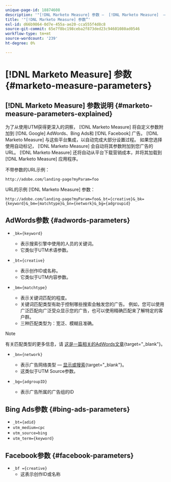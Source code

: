 ```yaml
---
unique-page-id: 18874608
description: '"[!DNL Marketo Measure] 参数 —  [!DNL Marketo Measure]  — 产品文档”'
title: '"[!DNL Marketo Measure] 参数”'
exl-id: d66b9864-0d7e-455a-ae20-cca555f4d8c8
source-git-commit: 65e7f8bc198ceba2f873ded23c94601080ad0546
workflow-type: tm+mt
source-wordcount: '239'
ht-degree: 0%

---
```


# [!DNL Marketo Measure] 参数 {#marketo-measure-parameters}

## [!DNL Marketo Measure] 参数说明 {#marketo-measure-parameters-explained}

为了从使用UTM获得更深入的洞察， [!DNL Marketo Measure] 将自定义参数附加到 [!DNL Google] AdWords、Bing Ads和 [!DNL Facebook] 广告。 [!DNL Marketo Measure] 与这些平台集成，以自动完成大部分设置过程。 如果您选择使用自动标记， [!DNL Marketo Measure] 会自动将其参数附加到您广告的URL。 [!DNL Marketo Measure] 还将自动从平台下载营销成本，并将其加载到 [!DNL Marketo Measure] 应用程序。

不带参数的URL示例：

`http://adobe.com/landing-page?myParam=foo`

URL的示例 [!DNL Marketo Measure] 参数：

`http://adobe.com/landing-page?myParam=foo&_bt={creative}&_bk={keyword}&_bm={matchtype}&_bn={network}&_bg={adgroupid}`

## AdWords参数 {#adwords-parameters}

* `_bk={keyword}`
   * 表示搜索引擎中使用的人员的关键词。
   * 它类似于UTM术语参数。

* `_bt={creative}`
   * 表示创作ID或名称。
   * 它类似于UTM内容参数。

* `_bm={matchtype}`
   * 表示关键词匹配的程度。
   * 关键词匹配类型有助于控制哪些搜索会触发您的广告。 例如，您可以使用广泛匹配向广泛受众显示您的广告，也可以使用精确匹配来了解特定的客户群。
   * 三种匹配类型为：宽泛、模糊且准确。

>[!NOTE]
>
>有关匹配类型的更多信息，请 [这是一篇相关的AdWords文章](https://support.google.com/adwords/answer/2497836?hl=en){target=&quot;_blank&quot;}。

* `_bn={network}`
   * 表示广告网络类型 —  [显示或搜索](https://support.google.com/adwords/answer/1752334?hl=en){target=&quot;_blank&quot;}。
   * 这类似于UTM Source参数。

* `_bg={adgroupID}`
   * 表示广告所属的广告组的ID

## Bing Ads参数 {#bing-ads-parameters}

* `_bt={adid}`
* `utm_medium=cpc`
* `utm_source=bing`
* `utm_term={keyword}`

## Facebook参数 {#facebook-parameters}

* `_bf ={creative}`
   * 这表示创作ID或名称
